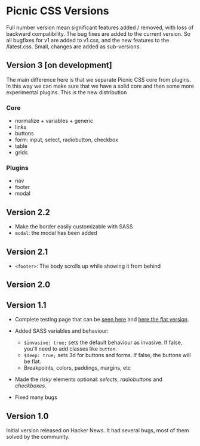 # Picnic CSS Versions

Full number version mean significant features added / removed, with loss of backward compatibility. The bug fixes are added to the current version. So all bugfixes for v1 are added to v1.css, and the new features to the /latest.css. Small, changes are added as sub-versions.



## Version 3 [on development]

The main difference here is that we separate Picnic CSS core from plugins. In this way we can make sure that we have a solid core and then some more experimental plugins. This is the new distribution

### Core

- normalize + variables + generic
- links
- buttons
- form: input, select, radiobutton, checkbox
- table
- grids

### Plugins

- nav
- footer
- modal



## Version 2.2

- Make the border easily customizable with SASS
- `modal`: the modal has been added

## Version 2.1

- `<footer>`: The body scrolls up while showing it from behind


## Version 2.0






## Version 1.1

- Complete testing page that can be [seen here](http://picnicss.com/test/) and [here the flat version](http://picnicss.com/test/flat/).

- Added SASS variables and behaviour:
  - `$invasive: true;` sets the default behaviour as invasive. If false, you'll need to add classes like `button`.
  - `$deep: true;` sets 3d for buttons and forms. If false, the buttons will be flat.
  - Breakpoints, colors, paddings, margins, etc

- Made the *risky* elements optional: *selects*, *radiobuttons* and *checkboxes*.

- Fixed many bugs


## Version 1.0

Initial version released on Hacker News. It had several bugs, most of them solved by the community.
